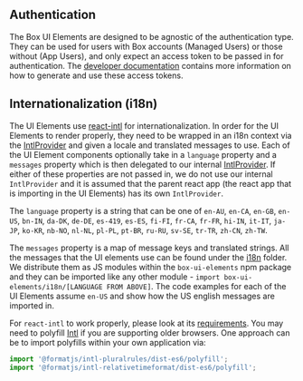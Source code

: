 ## Authentication
The Box UI Elements are designed to be agnostic of the authentication type. They can be used for users with Box accounts (Managed Users) or those without (App Users), and only expect an access token to be passed in for authentication. The [developer documentation](https://developer.box.com/docs/box-ui-elements) contains more information on how to generate and use these access tokens.

## Internationalization (i18n)
The UI Elements use [react-intl](https://github.com/formatjs/react-intl) for internationalization. In order for the UI Elements to render properly, they need to be wrapped in an i18n context via the [IntlProvider](https://github.com/formatjs/react-intl/blob/master/docs/Getting-Started.md#creating-an-i18n-context) and given a locale and translated messages to use. Each of the UI Element components optionally take in a `language` property and a `messages` property which is then delegated to our internal [IntlProvider](src/components/Internationalize.js). If either of these properties are not passed in, we do not use our internal `IntlProvider` and it is assumed that the parent react app (the react app that is importing in the UI Elements) has its own `IntlProvider`.

The `language` property is a string that can be one of `en-AU`, `en-CA`, `en-GB`, `en-US`, `bn-IN`, `da-DK`, `de-DE`, `es-419`, `es-ES`, `fi-FI`, `fr-CA`, `fr-FR`, `hi-IN`, `it-IT`, `ja-JP`, `ko-KR`, `nb-NO`, `nl-NL`, `pl-PL`, `pt-BR`, `ru-RU`, `sv-SE`, `tr-TR`, `zh-CN`, `zh-TW`.

The `messages` property is a map of message keys and translated strings. All the messages that the UI elements use can be found under the [i18n](i18n) folder. We distribute them as JS modules within the `box-ui-elements` npm package and they can be imported like any other module - `import box-ui-elements/i18n/[LANGUAGE FROM ABOVE]`. The code examples for each of the UI Elements assume `en-US` and show how the US english messages are imported in.

For `react-intl` to work properly, please look at its [requirements](https://github.com/formatjs/react-intl/blob/master/docs/Getting-Started.md#runtime-requirements). You may need to polyfill [Intl](https://developer.mozilla.org/en-US/docs/Web/JavaScript/Reference/Global_Objects/Intl) if you are supporting older browsers. One approach can be to import polyfills within your own application via:

```js static
import '@formatjs/intl-pluralrules/dist-es6/polyfill';
import '@formatjs/intl-relativetimeformat/dist-es6/polyfill';
```


